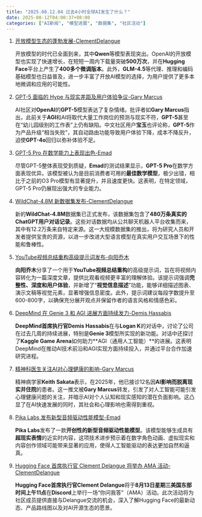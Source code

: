 ```yaml
---
title: "2025.08.12.04 过去4小时全球AI发生了什么？"
date: 2025-08-12T04:00:37+08:00
categories: ["AI新闻", "模型进展", "数据集", "社区活动"]
---
```


1.  [开放模型生态的蓬勃发展-ClementDelangue](https://x.com/ClementDelangue/status/1954986077707702737)

    开放模型的时代已全面到来，其中**Qwen**等模型表现突出。OpenAI的开放模型也实现了快速增长，在短短一周内下载量突破**500万次**，并在**Hugging Face**平台上产生了**400多个微调版本**。此外，**GLM-4.5**等代理、推理和编码基础模型也日益普及，进一步丰富了开放AI模型的选择，为用户提供了更多本地微调和应用的可能性。

2.  [GPT-5 面临的 Hype 与现实差距及用户体验争议-Gary Marcus](https://x.com/GaryMarcus/status/1954952863190602038)

    AI社区对**OpenAI**的**GPT-5**模型表达了复杂情绪。批评者如**Gary Marcus**指出，此前关于**AGI**和AI将取代大量工作岗位的预测与现实不符，**GPT-5**甚至在“幼儿园级别的工作表”上仍有缺陷。中文社区用户**宝玉**也评论称，**GPT-5**作为产品升级“相当失败”，其自动路由功能导致用户体验下降，成本不降反升，迫使**GPT-4o**回归以弥补体验不足。

3.  [GPT-5 Pro 在数学能力上表现出色-Emad](https://x.com/EMostaque/status/1954947356576870430)

    尽管GPT-5整体表现受到质疑，**Emad**的测试结果显示，**GPT-5 Pro**在数学方面表现优异。该模型被认为是目前消费者可用的**最佳数学模型**，极少出错，相比于之前的O3 Pro模型有显著提升，并且速度更快。这表明，在特定领域，GPT-5 Pro仍展现出强大的专业能力。

4.  [WildChat-4.8M 新数据集发布-ClementDelangue](https://x.com/ClementDelangue/status/1954974775694201045)

    新的**WildChat-4.8M**数据集已正式发布，该数据集包含了**480万条真实的ChatGPT用户对话记录**。这些对话数据均从公共聊天机器人平台收集而来，其中有12.2万条来自特定来源。这一大规模数据集的推出，将为研究人员和开发者提供宝贵的资源，以进一步改进大型语言模型在真实用户交互场景下的性能和鲁棒性。

5.  [YouTube视频总结重构高级提示词发布-向阳乔木](https://x.com/vista8/status/1954959786010902626)

    **向阳乔木**分享了一个用于**YouTube视频总结重构**的高级提示词，旨在将视频内容转化为一篇深度文章，提供比观看视频更丰富的理解体验。该提示词强调**完整性、深度和用户体验**，并新增了“**视觉信息描述**”功能，能够详细描述图表、演示文稿等视觉元素，显著增强信息密度。此外，提示词建议每段字数提升至600-800字，以确保充分展开观点并保留作者的语言风格和情感色彩。

6.  [DeepMind 在 Genie 3 和 AGI 进展方面持续发力-Demis Hassabis](https://x.com/demishassabis/status/1954954693509255196)

    **DeepMind首席执行官Demis Hassabis**在与**Logan K**的对话中，讨论了公司在过去几周的持续进展，特别是**Genie 3**模型所实现的新功能。对话中还探讨了**Kaggle Game Arena**如何助力**AGI（通用人工智能）**的进展。这表明DeepMind在推动AI技术前沿和AGI实现方面持续投入，并通过平台合作加速研究进程。

7.  [精神科医生关注AI对心理健康的影响-Gary Marcus](https://x.com/GaryMarcus/status/1954941258599899193)

    精神病学家**Keith Sakata**表示，在2025年，他已接诊12名因**AI影响而脱离现实并住院**的患者。这一推文被**Gary Marcus**转发，引发了对人工智能可能引发心理健康问题的关注，并暗示AI对个人认知和现实感知的潜在负面影响。这凸显了在AI快速发展的同时，其社会和心理影响也需得到重视。

8.  [Pika Labs 发布新型音频驱动性能模型-Emad](https://x.com/EMostaque/status/1954942105241194898)

    **Pika Labs**发布了一款**开创性的新型音频驱动性能模型**。该模型能够生成具有**超现实表情**的近实时内容，这项技术进步预示着在数字角色动画、虚拟现实和内容创作领域可能带来显著的应用，使得人工智能驱动的表达更加自然和逼真。

9.  [Hugging Face 首席执行官 Clement Delangue 将举办 AMA 活动-ClementDelangue](https://x.com/ClementDelangue/status/1954950382204948580)

    **Hugging Face首席执行官Clement Delangue**将于**8月13日星期三美国东部时间上午11点**在**Discord**上举行一场“你问我答”（AMA）活动。此次活动将为社区成员提供直接与Delangue交流的机会，深入了解Hugging Face的最新动态、产品路线图以及对AI开源生态的愿景。